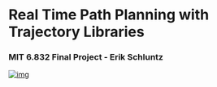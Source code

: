 # Real Time Path Planning with Trajectory Libraries

### MIT 6.832 Final Project - Erik Schluntz

[![img](http://img.youtube.com/vi/9BBTKllZ-eA/0.jpg)](http://www.youtube.com/watch?v=9BBTKllZ-eA)